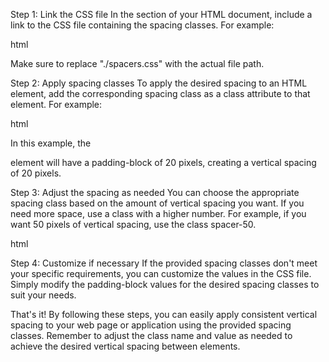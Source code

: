 Step 1: Link the CSS file
In the <head> section of your HTML document, include a link to the CSS file containing the spacing classes. For example:

html

<link rel="stylesheet" href="./spacers.css">

Make sure to replace "./spacers.css" with the actual file path.

Step 2: Apply spacing classes
To apply the desired spacing to an HTML element, add the corresponding spacing class as a class attribute to that element. For example:

html

<div class="spacer-20">
  <!-- Content goes here -->
</div>

In this example, the <div> element will have a padding-block of 20 pixels, creating a vertical spacing of 20 pixels.

Step 3: Adjust the spacing as needed
You can choose the appropriate spacing class based on the amount of vertical spacing you want. If you need more space, use a class with a higher number. For example, if you want 50 pixels of vertical spacing, use the class spacer-50.

html

<div class="spacer-50">
  <!-- Content goes here -->
</div>

Step 4: Customize if necessary
If the provided spacing classes don't meet your specific requirements, you can customize the values in the CSS file. Simply modify the padding-block values for the desired spacing classes to suit your needs.

That's it! By following these steps, you can easily apply consistent vertical spacing to your web page or application using the provided spacing classes. Remember to adjust the class name and value as needed to achieve the desired vertical spacing between elements.

